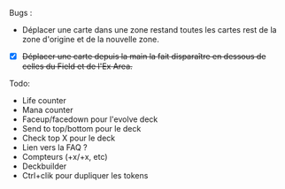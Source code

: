 Bugs :
- Déplacer une carte dans une zone restand toutes les cartes rest de la zone d'origine et de la nouvelle zone.
- [x] ~~Déplacer une carte depuis la main la fait disparaître en dessous de celles du Field et de l'Ex Area.~~

Todo:
- Life counter
- Mana counter
- Faceup/facedown pour l'evolve deck
- Send to top/bottom pour le deck
- Check top X pour le deck
- Lien vers la FAQ ?
- Compteurs (+x/+x, etc)
- Deckbuilder
- Ctrl+clik pour dupliquer les tokens
